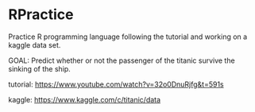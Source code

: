 # RPractice

Practice R programming language following the tutorial and working on a kaggle data set.

GOAL: Predict whether or not the passenger of the titanic survive the sinking of the ship.

tutorial: https://www.youtube.com/watch?v=32o0DnuRjfg&t=591s

kaggle: https://www.kaggle.com/c/titanic/data
